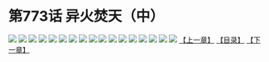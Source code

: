 # 第773话 异火焚天（中）
![](https://mhpic.xiaomingtaiji.net/comic/D/斗破苍穹/第773话F1_262439/1.jpg-zymk.middle.webp)
![](https://mhpic.xiaomingtaiji.net/comic/D/斗破苍穹/第773话F1_262439/2.jpg-zymk.middle.webp)
![](https://mhpic.xiaomingtaiji.net/comic/D/斗破苍穹/第773话F1_262439/3.jpg-zymk.middle.webp)
![](https://mhpic.xiaomingtaiji.net/comic/D/斗破苍穹/第773话F1_262439/4.jpg-zymk.middle.webp)
![](https://mhpic.xiaomingtaiji.net/comic/D/斗破苍穹/第773话F1_262439/5.jpg-zymk.middle.webp)
![](https://mhpic.xiaomingtaiji.net/comic/D/斗破苍穹/第773话F1_262439/6.jpg-zymk.middle.webp)
![](https://mhpic.xiaomingtaiji.net/comic/D/斗破苍穹/第773话F1_262439/7.jpg-zymk.middle.webp)
![](https://mhpic.xiaomingtaiji.net/comic/D/斗破苍穹/第773话F1_262439/8.jpg-zymk.middle.webp)
![](https://mhpic.xiaomingtaiji.net/comic/D/斗破苍穹/第773话F1_262439/9.jpg-zymk.middle.webp)
![](https://mhpic.xiaomingtaiji.net/comic/D/斗破苍穹/第773话F1_262439/10.jpg-zymk.middle.webp)
![](https://mhpic.xiaomingtaiji.net/comic/D/斗破苍穹/第773话F1_262439/11.jpg-zymk.middle.webp)
![](https://mhpic.xiaomingtaiji.net/comic/D/斗破苍穹/第773话F1_262439/12.jpg-zymk.middle.webp)
![](https://mhpic.xiaomingtaiji.net/comic/D/斗破苍穹/第773话F1_262439/13.jpg-zymk.middle.webp)
![](https://mhpic.xiaomingtaiji.net/comic/D/斗破苍穹/第773话F1_262439/14.jpg-zymk.middle.webp)
![](https://mhpic.xiaomingtaiji.net/comic/D/斗破苍穹/第773话F1_262439/15.jpg-zymk.middle.webp)
![](https://mhpic.xiaomingtaiji.net/comic/D/斗破苍穹/第773话F1_262439/16.jpg-zymk.middle.webp)
![](https://mhpic.xiaomingtaiji.net/comic/D/斗破苍穹/第773话F1_262439/17.jpg-zymk.middle.webp)
[【上一章】](./776.md)
[【目录】](./README.md)
[【下一章】](./778.md)
